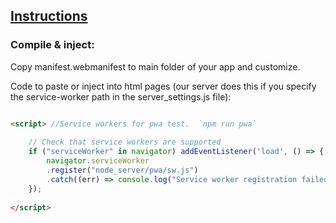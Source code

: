 ## [Instructions](https://dev.to/digitalplayer1125/custom-service-worker-in-any-app-with-esbuild-3020)


### Compile & inject:

Copy manifest.webmanifest to main folder of your app and customize.

Code to paste or inject into html pages (our server does this if you specify the service-worker path in the server_settings.js file):
```html

<script> //Service workers for pwa test.  `npm run pwa`
  
    // Check that service workers are supported
    if ("serviceWorker" in navigator) addEventListener('load', () => {
        navigator.serviceWorker
        .register("node_server/pwa/sw.js")
        .catch((err) => console.log("Service worker registration failed", err));
    });
    
</script>

```